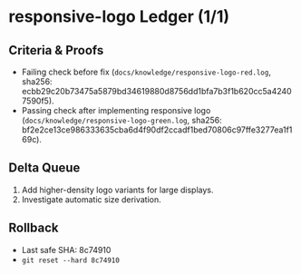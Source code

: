 # responsive-logo Ledger (1/1)

## Criteria & Proofs
- Failing check before fix (`docs/knowledge/responsive-logo-red.log`, sha256: ecbb29c20b73475a5879bd34619880d8756dd1bfa7b3f1b620cc5a42407590f5).
- Passing check after implementing responsive logo (`docs/knowledge/responsive-logo-green.log`, sha256: bf2e2ce13ce986333635cba6d4f90df2ccadf1bed70806c97ffe3277ea1f169c).

## Delta Queue
1. Add higher-density logo variants for large displays.
2. Investigate automatic size derivation.

## Rollback
- Last safe SHA: 8c74910
- `git reset --hard 8c74910`
